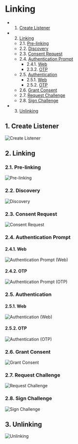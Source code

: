 # Linking

* 1. [Create Listener](#1-create-listener)
* 2. [Linking](#2-linking)
  * 2.1. [Pre-linking](#2-1-pre-linking)
  * 2.2. [Discovery](#2-2-discovery)
  * 2.3. [Consent Request](#2-3-consent-request)
  * 2.4. [Authentication Prompt](#2-4-authentication-prompt)
    * 2.4.1. [Web](#2-4-1-web)
    * 2.3.2. [OTP](#2-4-2-otp)
  * 2.5. [Authentication](#2-5-authentication)
    * 2.5.1. [Web](#2-5-1-web)
    * 2.5.2. [OTP](#2-5-2-otp)
  * 2.6. [Grant Consent](#2-6-grant-consent)
  * 2.7. [Request Challenge](#2-7-request-challenge)
  * 2.8. [Sign Challenge](#2-8-sign-challenge)
* 3. [Unlinking](#3-unlinking)

## 1. Create Listener

![Create Listener](http://www.plantuml.com/plantuml/proxy?cache=no&src=https://raw.githubusercontent.com/mojaloop/pisp-demo-server/linking-sequence-diagram/docs/assets/diagrams/linking/1-create-listener.puml)

## 2. Linking

### 2.1. Pre-linking

![Pre-linking](http://www.plantuml.com/plantuml/proxy?cache=no&src=https://raw.githubusercontent.com/mojaloop/pisp-demo-server/linking-sequence-diagram/docs/assets/diagrams/linking/2-1-pre-linking.puml)

### 2.2. Discovery

![Discovery](http://www.plantuml.com/plantuml/proxy?cache=no&src=https://raw.githubusercontent.com/mojaloop/pisp-demo-server/linking-sequence-diagram/docs/assets/diagrams/linking/2-2-discovery.puml)

### 2.3. Consent Request

![Consent Request](http://www.plantuml.com/plantuml/proxy?cache=no&src=https://raw.githubusercontent.com/mojaloop/pisp-demo-server/linking-sequence-diagram/docs/assets/diagrams/linking/2-3-consent-request.puml)

### 2.4. Authentication Prompt

#### 2.4.1. Web

![Authentication Prompt (Web)](http://www.plantuml.com/plantuml/proxy?cache=no&src=https://raw.githubusercontent.com/mojaloop/pisp-demo-server/linking-sequence-diagram/docs/assets/diagrams/linking/2-4-1-authentication-prompt-web.puml)

#### 2.4.2. OTP

![Authentication Prompt (OTP)](http://www.plantuml.com/plantuml/proxy?cache=no&src=https://raw.githubusercontent.com/mojaloop/pisp-demo-server/linking-sequence-diagram/docs/assets/diagrams/linking/2-4-2-authentication-prompt-otp.puml)

### 2.5. Authentication

#### 2.5.1. Web

![Authentication (Web)](http://www.plantuml.com/plantuml/proxy?cache=no&src=https://raw.githubusercontent.com/mojaloop/pisp-demo-server/linking-sequence-diagram/docs/assets/diagrams/linking/2-5-1-authentication-web.puml)

#### 2.5.2. OTP

![Authentication (OTP)](http://www.plantuml.com/plantuml/proxy?cache=no&src=https://raw.githubusercontent.com/mojaloop/pisp-demo-server/linking-sequence-diagram/docs/assets/diagrams/linking/2-5-2-authentication-otp.puml)

### 2.6. Grant Consent

![Grant Consent](http://www.plantuml.com/plantuml/proxy?cache=no&src=https://raw.githubusercontent.com/mojaloop/pisp-demo-server/linking-sequence-diagram/docs/assets/diagrams/linking/2-6-grant-consent.puml)

### 2.7. Request Challenge

![Request Challenge](http://www.plantuml.com/plantuml/proxy?cache=no&src=https://raw.githubusercontent.com/mojaloop/pisp-demo-server/linking-sequence-diagram/docs/assets/diagrams/linking/2-7-request-challenge.puml)

### 2.8. Sign Challenge

![Sign Challenge](http://www.plantuml.com/plantuml/proxy?cache=no&src=https://raw.githubusercontent.com/mojaloop/pisp-demo-server/linking-sequence-diagram/docs/assets/diagrams/linking/2-8-sign-challenge.puml)

## 3. Unlinking

![Unlinking](http://www.plantuml.com/plantuml/proxy?cache=no&src=https://raw.githubusercontent.com/mojaloop/pisp-demo-server/linking-sequence-diagram/docs/assets/diagrams/linking/3-unlinking.puml)

